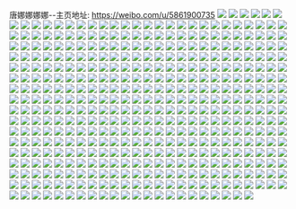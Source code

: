 唐娜娜娜娜--主页地址: https://weibo.com/u/5861900735 
![](https://wx4.sinaimg.cn/mw2000/006oHWa3ly1h9pjz2zbg5j30dt04uglp.jpg) 
![](https://wx4.sinaimg.cn/mw2000/006oHWa3ly1h9pjz2p86ej30u01a3n3d.jpg) 
![](https://wx4.sinaimg.cn/mw2000/006oHWa3ly1h9pjz2cwufj30zu25owm6.jpg) 
![](https://wx4.sinaimg.cn/mw2000/006oHWa3ly1h9pe5p11ktj31o02801kx.jpg) 
![](https://wx4.sinaimg.cn/mw2000/006oHWa3ly1h9pe5nnlbrj31o02804qp.jpg) 
![](https://wx4.sinaimg.cn/mw2000/006oHWa3ly1h9pe5qb59hj31o02801kx.jpg) 
![](https://wx4.sinaimg.cn/mw2000/006oHWa3ly1h9pe5s6gmrj31o0280b29.jpg) 
![](https://wx4.sinaimg.cn/mw2000/006oHWa3ly1h9pe5vmrnjj31o0280hdt.jpg) 
![](https://wx4.sinaimg.cn/mw2000/006oHWa3ly1h9pe60wzwlj31s02dcx6p.jpg) 
![](https://wx4.sinaimg.cn/mw2000/006oHWa3ly1h9pe62lgslj31o02804h7.jpg) 
![](https://wx4.sinaimg.cn/mw2000/006oHWa3ly1h9pe6egc8ej31o02804qp.jpg) 
![](https://wx4.sinaimg.cn/mw2000/006oHWa3ly1h9pe67lnywj31o02804qp.jpg) 
![](https://wx4.sinaimg.cn/mw2000/006oHWa3ly1h9pe64w5wnj31o0280b29.jpg) 
![](https://wx4.sinaimg.cn/mw2000/006oHWa3ly1h9pe5tzcjcj31o0280npd.jpg) 
![](https://wx4.sinaimg.cn/mw2000/006oHWa3ly1h9pe6qwon8j31o0280x6p.jpg) 
![](https://wx4.sinaimg.cn/mw2000/006oHWa3ly1h9pe71602uj32801o01ky.jpg) 
![](https://wx4.sinaimg.cn/mw2000/006oHWa3ly1h9pe72aiu3j31o01o0e18.jpg) 
![](https://wx4.sinaimg.cn/mw2000/006oHWa3ly1h9pe747v78j31o01o0nh8.jpg) 
![](https://wx4.sinaimg.cn/mw2000/006oHWa3ly1h9pe76b5h2j31o01o0wzb.jpg) 
![](https://wx4.sinaimg.cn/mw2000/006oHWa3ly1h9ngbjndy9j30u0140akd.jpg) 
![](https://wx4.sinaimg.cn/mw2000/006oHWa3ly1h9nfiw84muj30u0140135.jpg) 
![](https://wx4.sinaimg.cn/mw2000/006oHWa3ly1h9nfiir3vgj30u00u044m.jpg) 
![](https://wx4.sinaimg.cn/mw2000/006oHWa3ly1h9nfl7pokcj30u01404al.jpg) 
![](https://wx4.sinaimg.cn/mw2000/006oHWa3ly1h9m6g27eiaj32c0340b2a.jpg) 
![](https://wx4.sinaimg.cn/mw2000/006oHWa3ly1h9ev7e6jqxj31o02804qp.jpg) 
![](https://wx4.sinaimg.cn/mw2000/006oHWa3ly1h9ev7bzzy3j31o02801kx.jpg) 
![](https://wx4.sinaimg.cn/mw2000/006oHWa3ly1h9evam3pvxj31o01o0kcg.jpg) 
![](https://wx4.sinaimg.cn/mw2000/006oHWa3ly1h9f19yr4j5j31o0280ayt.jpg) 
![](https://wx4.sinaimg.cn/mw2000/006oHWa3ly1h9f1a2ra0gj31o02801kx.jpg) 
![](https://wx4.sinaimg.cn/mw2000/006oHWa3ly1h9evb90yz6j31o02801kx.jpg) 
![](https://wx4.sinaimg.cn/mw2000/006oHWa3ly1h9f1axfknkj31o02801kx.jpg) 
![](https://wx4.sinaimg.cn/mw2000/006oHWa3ly1h9ev7d1p3qj31o02801kx.jpg) 
![](https://wx4.sinaimg.cn/mw2000/006oHWa3ly1h9ev7f21zuj31o01o0qs6.jpg) 
![](https://wx4.sinaimg.cn/mw2000/006oHWa3ly1h9blcczbbnj30zu0clae7.jpg) 
![](https://wx4.sinaimg.cn/mw2000/006oHWa3ly1h97scml76kj30u00u0n2y.jpg) 
![](https://wx4.sinaimg.cn/mw2000/006oHWa3ly1h95lp0clg0j30u00u011a.jpg) 
![](https://wx4.sinaimg.cn/mw2000/006oHWa3ly1h948h0bbxdj30sa0sawgb.jpg) 
![](https://wx4.sinaimg.cn/mw2000/006oHWa3ly1h947v2e4ggj30u0140dm7.jpg) 
![](https://wx4.sinaimg.cn/mw2000/006oHWa3ly1h947wyn1lkj30u01t1tlw.jpg) 
![](https://wx4.sinaimg.cn/mw2000/006oHWa3ly1h8yoq82n6ij30u0140n1s.jpg) 
![](https://wx4.sinaimg.cn/mw2000/006oHWa3ly1h8yoq4fdwij30u0140k2i.jpg) 
![](https://wx4.sinaimg.cn/mw2000/006oHWa3ly1h8yosch0uqj30u01t078x.jpg) 
![](https://wx4.sinaimg.cn/mw2000/006oHWa3ly1h8yor7f80hj30u01400w8.jpg) 
![](https://wx4.sinaimg.cn/mw2000/006oHWa3ly1h8yoq3pd4fj30u0140nda.jpg) 
![](https://wx4.sinaimg.cn/mw2000/006oHWa3ly1h8yoq4zd8wj30u0140wq8.jpg) 
![](https://wx4.sinaimg.cn/mw2000/006oHWa3ly1h8yoq5qn6wj30u0140ahw.jpg) 
![](https://wx4.sinaimg.cn/mw2000/006oHWa3ly1h8rwfbxxhrj30u010qn47.jpg) 
![](https://wx4.sinaimg.cn/mw2000/006oHWa3ly1h8rvxefaz7j30u0140ai1.jpg) 
![](https://wx4.sinaimg.cn/mw2000/006oHWa3ly1h8rvxe48aaj30u014010y.jpg) 
![](https://wx4.sinaimg.cn/mw2000/006oHWa3ly1h8rvxen820j30u0140ali.jpg) 
![](https://wx4.sinaimg.cn/mw2000/006oHWa3ly1h8rvxewakjj30u0140ai1.jpg) 
![](https://wx4.sinaimg.cn/mw2000/006oHWa3ly1h8rvxf6lf2j30u0140aix.jpg) 
![](https://wx4.sinaimg.cn/mw2000/006oHWa3ly1h8rvxfhusuj30u0140tfb.jpg) 
![](https://wx4.sinaimg.cn/mw2000/006oHWa3ly1h8rvxfsvwmj30u0140dsp.jpg) 
![](https://wx4.sinaimg.cn/mw2000/006oHWa3ly1h8rvxg526mj30u0140qes.jpg) 
![](https://wx4.sinaimg.cn/mw2000/006oHWa3ly1h8rvxgexhwj30u01407ei.jpg) 
![](https://wx4.sinaimg.cn/mw2000/006oHWa3ly1h8rw09fu6gj30u01t0tc6.jpg) 
![](https://wx4.sinaimg.cn/mw2000/006oHWa3ly1h8rw09sriwj30u015m42q.jpg) 
![](https://wx4.sinaimg.cn/mw2000/006oHWa3ly1h8rw0a76roj30u01cpdin.jpg) 
![](https://wx4.sinaimg.cn/mw2000/006oHWa3ly1h8rw0amblwj30u01cf0z2.jpg) 
![](https://wx4.sinaimg.cn/mw2000/006oHWa3ly1h8rw0aykw7j30zu0hrwfd.jpg) 
![](https://wx4.sinaimg.cn/mw2000/006oHWa3ly1h8rw08zw63j30u00ywgpw.jpg) 
![](https://wx4.sinaimg.cn/mw2000/006oHWa3ly1h8ocsswbl2j30u01400zr.jpg) 
![](https://wx4.sinaimg.cn/mw2000/006oHWa3ly1h8ocst8yjoj30u0140k1h.jpg) 
![](https://wx4.sinaimg.cn/mw2000/006oHWa3ly1h8ocstnuhfj30u014047k.jpg) 
![](https://wx4.sinaimg.cn/mw2000/006oHWa3ly1h8ocsx6tibj30u0140tih.jpg) 
![](https://wx4.sinaimg.cn/mw2000/006oHWa3ly1h8ocsxl3pfj30u0140ai0.jpg) 
![](https://wx4.sinaimg.cn/mw2000/006oHWa3ly1h8ocswneeij30u01t1wm0.jpg) 
![](https://wx4.sinaimg.cn/mw2000/006oHWa3ly1h8ocsyfeugj30u014014a.jpg) 
![](https://wx4.sinaimg.cn/mw2000/006oHWa3ly1h8jw0u3kp2j30zu25oe82.jpg) 
![](https://wx4.sinaimg.cn/mw2000/006oHWa3ly1h8iudrt19kj32dc35snpf.jpg) 
![](https://wx4.sinaimg.cn/mw2000/006oHWa3ly1h8iuebzxijj31h91z07wh.jpg) 
![](https://wx4.sinaimg.cn/mw2000/006oHWa3ly1h8iuc85jytj32dc35se84.jpg) 
![](https://wx4.sinaimg.cn/mw2000/006oHWa3ly1h8iug44gznj32dc35skjo.jpg) 
![](https://wx4.sinaimg.cn/mw2000/006oHWa3ly1h8iuij3pw5j32dc35sqva.jpg) 
![](https://wx4.sinaimg.cn/mw2000/006oHWa3ly1h8iuiju4rlj30d90d93z9.jpg) 
![](https://wx4.sinaimg.cn/mw2000/006oHWa3ly1h89kmxbk6mj31o0280npd.jpg) 
![](https://wx4.sinaimg.cn/mw2000/006oHWa3ly1h89kmss2zzj31o0280kjl.jpg) 
![](https://wx4.sinaimg.cn/mw2000/006oHWa3ly1h89knmaq4uj32c02c0x6q.jpg) 
![](https://wx4.sinaimg.cn/mw2000/006oHWa3ly1h89kn4u4nuj30n01dsnhz.jpg) 
![](https://wx4.sinaimg.cn/mw2000/006oHWa3ly1h89knfypwbj32c02c07wj.jpg) 
![](https://wx4.sinaimg.cn/mw2000/006oHWa3ly1h89knoa536j32c02c01kz.jpg) 
![](https://wx4.sinaimg.cn/mw2000/006oHWa3ly1h89knj2q45j32c02c0e83.jpg) 
![](https://wx4.sinaimg.cn/mw2000/006oHWa3ly1h89kndthi3j32c02c0hdv.jpg) 
![](https://wx4.sinaimg.cn/mw2000/006oHWa3ly1h88e6gc3epj32c02c01ky.jpg) 
![](https://wx4.sinaimg.cn/mw2000/006oHWa3ly1h88e6n8yvgj32dc2dc4qq.jpg) 
![](https://wx4.sinaimg.cn/mw2000/006oHWa3ly1h88e6ooifuj31tl1tlb29.jpg) 
![](https://wx4.sinaimg.cn/mw2000/006oHWa3ly1h88e6slju6j32c02c01ky.jpg) 
![](https://wx4.sinaimg.cn/mw2000/006oHWa3ly1h88e72qv2bj32c02c0qv5.jpg) 
![](https://wx4.sinaimg.cn/mw2000/006oHWa3ly1h88e6wy7evj32c02c0kjl.jpg) 
![](https://wx4.sinaimg.cn/mw2000/006oHWa3ly1h88e7ha3svj32c02c0b2a.jpg) 
![](https://wx4.sinaimg.cn/mw2000/006oHWa3ly1h88e6ep1v7j32c02c01ky.jpg) 
![](https://wx4.sinaimg.cn/mw2000/006oHWa3ly1h88e6zhbbdj32c02c07wi.jpg) 
![](https://wx4.sinaimg.cn/mw2000/006oHWa3ly1h88e711vgmj32c02c0u0x.jpg) 
![](https://wx4.sinaimg.cn/mw2000/006oHWa3ly1h88e73mwhjj32c02c0e81.jpg) 
![](https://wx4.sinaimg.cn/mw2000/006oHWa3ly1h88e75w93fj32c0340x6q.jpg) 
![](https://wx4.sinaimg.cn/mw2000/006oHWa3ly1h88e6vfv5hj32c02c0x6q.jpg) 
![](https://wx4.sinaimg.cn/mw2000/006oHWa3ly1h88e77qhdcj32c02c04qq.jpg) 
![](https://wx4.sinaimg.cn/mw2000/006oHWa3ly1h88e79b6nnj32bz2bzx6p.jpg) 
![](https://wx4.sinaimg.cn/mw2000/006oHWa3ly1h88e6qyktzj32c02c0x6p.jpg) 
![](https://wx4.sinaimg.cn/mw2000/006oHWa3ly1h88e7b4okgj32c02c0qv6.jpg) 
![](https://wx4.sinaimg.cn/mw2000/006oHWa3ly1h88e7eyxfjj32c02c0npg.jpg) 
![](https://wx4.sinaimg.cn/mw2000/006oHWa3ly1h86p8k2l15j30n01ds7wh.jpg) 
![](https://wx4.sinaimg.cn/mw2000/006oHWa3ly1h86p8o36i3j30n01ds7wh.jpg) 
![](https://wx4.sinaimg.cn/mw2000/006oHWa3ly1h86p8r951fj30n01ds7wh.jpg) 
![](https://wx4.sinaimg.cn/mw2000/006oHWa3ly1h86p8utdajj30n01ds7wh.jpg) 
![](https://wx4.sinaimg.cn/mw2000/006oHWa3ly1h86p8yb2llj30n01ds7wh.jpg) 
![](https://wx4.sinaimg.cn/mw2000/006oHWa3ly1h86p91rtfwj30n01ds7wh.jpg) 
![](https://wx4.sinaimg.cn/mw2000/006oHWa3ly1h86p95bjoij30n01ds7wh.jpg) 
![](https://wx4.sinaimg.cn/mw2000/006oHWa3ly1h86p98hrcvj30n01dse7w.jpg) 
![](https://wx4.sinaimg.cn/mw2000/006oHWa3ly1h86p9bwnd8j30n01ds4qp.jpg) 
![](https://wx4.sinaimg.cn/mw2000/006oHWa3ly1h86p9f8i7wj30n01ds7wh.jpg) 
![](https://wx4.sinaimg.cn/mw2000/006oHWa3ly1h86pbb0k7oj30n01dsapc.jpg) 
![](https://wx4.sinaimg.cn/mw2000/006oHWa3ly1h86pbcmsk6j30n01dstn4.jpg) 
![](https://wx4.sinaimg.cn/mw2000/006oHWa3ly1h86p9qme93j30n01ds7wh.jpg) 
![](https://wx4.sinaimg.cn/mw2000/006oHWa3ly1h86pabf6j1j30n01ds7wh.jpg) 
![](https://wx4.sinaimg.cn/mw2000/006oHWa3ly1h86pauhx4sj30n01ds7wh.jpg) 
![](https://wx4.sinaimg.cn/mw2000/006oHWa3ly1h86p8gqyk8j30n01ds7wh.jpg) 
![](https://wx4.sinaimg.cn/mw2000/006oHWa3ly1h86pb38lvdj30n01ds7wh.jpg) 
![](https://wx4.sinaimg.cn/mw2000/006oHWa3ly1h86pb9c5g0j30n01ds7wh.jpg) 
![](https://wx4.sinaimg.cn/mw2000/006oHWa3ly1h7vi4jig10j32c02c0qv5.jpg) 
![](https://wx4.sinaimg.cn/mw2000/006oHWa3ly1h7ucp6wxijj30u00u0dia.jpg) 
![](https://wx4.sinaimg.cn/mw2000/006oHWa3ly1h7t6ot1gk8j327y2ylu0z.jpg) 
![](https://wx4.sinaimg.cn/mw2000/006oHWa3ly1h7t6orfhq6j32c03407wk.jpg) 
![](https://wx4.sinaimg.cn/mw2000/006oHWa3ly1h7t6oq17fwj32c03401l0.jpg) 
![](https://wx4.sinaimg.cn/mw2000/006oHWa3ly1h7sa5gh6akj30u011ijx5.jpg) 
![](https://wx4.sinaimg.cn/mw2000/006oHWa3ly1h7qizegqc5j31ac1ucu0y.jpg) 
![](https://wx4.sinaimg.cn/mw2000/006oHWa3ly1h7mheejqb1j321v2qhqv6.jpg) 
![](https://wx4.sinaimg.cn/mw2000/006oHWa3ly1h7mhenpm0cj32c0340qv6.jpg) 
![](https://wx4.sinaimg.cn/mw2000/006oHWa3ly1h7mhe3wycmj30u00u0gqi.jpg) 
![](https://wx4.sinaimg.cn/mw2000/006oHWa3ly1h7mhersze9j30n01dsdkd.jpg) 
![](https://wx4.sinaimg.cn/mw2000/006oHWa3ly1h7mhghsrk5j30tu0tuqb5.jpg) 
![](https://wx4.sinaimg.cn/mw2000/006oHWa3ly1h7kxxim488j30mz0cjdke.jpg) 
![](https://wx4.sinaimg.cn/mw2000/006oHWa3ly1h7hnzgz3dmj32c02c0qv5.jpg) 
![](https://wx4.sinaimg.cn/mw2000/006oHWa3ly1h7hnzi6p93j32c02c0npd.jpg) 
![](https://wx4.sinaimg.cn/mw2000/006oHWa3ly1h7hnzjk53nj32c02c04qq.jpg) 
![](https://wx4.sinaimg.cn/mw2000/006oHWa3ly1h7egb3xuy7j30mz12qab6.jpg) 
![](https://wx4.sinaimg.cn/mw2000/006oHWa3ly1h6i2fycgfxj30tu0tujtc.jpg) 
![](https://wx4.sinaimg.cn/mw2000/006oHWa3ly1h62ckbc8qij32c02c0b2a.jpg) 
![](https://wx4.sinaimg.cn/mw2000/006oHWa3ly1h62ck2ck2ej30n008ngno.jpg) 
![](https://wx4.sinaimg.cn/mw2000/006oHWa3ly1h62ck9vxilj32c0340x6p.jpg) 
![](https://wx4.sinaimg.cn/mw2000/006oHWa3ly1h62ck2phzhj30p50p5abk.jpg) 
![](https://wx4.sinaimg.cn/mw2000/006oHWa3ly1h62ckonbv4j32c02c04qq.jpg) 
![](https://wx4.sinaimg.cn/mw2000/006oHWa3ly1h62ck22z0hj31qs1qsgpn.jpg) 
![](https://wx4.sinaimg.cn/mw2000/006oHWa3ly1h62cex03jxj32c02c0qv6.jpg) 
![](https://wx4.sinaimg.cn/mw2000/006oHWa3ly1h62cbym4wkj30zk1be779.jpg) 
![](https://wx4.sinaimg.cn/mw2000/006oHWa3ly1h540mltdhhj32c02c07wi.jpg) 
![](https://wx4.sinaimg.cn/mw2000/006oHWa3ly1h45lpjpypej32c02c01ky.jpg) 
![](https://wx4.sinaimg.cn/mw2000/006oHWa3ly1h45lph9va7j32c02c04qq.jpg) 
![](https://wx4.sinaimg.cn/mw2000/006oHWa3ly1h45lpemrzjj30kc0kcq6e.jpg) 
![](https://wx4.sinaimg.cn/mw2000/006oHWa3ly1h45lpilbgjj32c02c01ky.jpg) 
![](https://wx4.sinaimg.cn/mw2000/006oHWa3ly1h45lp2zlr0j32c02c0x6p.jpg) 
![](https://wx4.sinaimg.cn/mw2000/006oHWa3ly1h46pf0qhq4j30mz0mz75b.jpg) 
![](https://wx4.sinaimg.cn/mw2000/006oHWa3ly1h3n439ghx4j31jl280b2a.jpg) 
![](https://wx4.sinaimg.cn/mw2000/006oHWa3ly1h3n42qbjvjj31o0280hdu.jpg) 
![](https://wx4.sinaimg.cn/mw2000/006oHWa3ly1h3n42h0oebj31o0280hdu.jpg) 
![](https://wx4.sinaimg.cn/mw2000/006oHWa3ly1h3j5cwtt2lj30n00n0tbc.jpg) 
![](https://wx4.sinaimg.cn/mw2000/006oHWa3ly1h3j5cxouoxj30l90l90uo.jpg) 
![](https://wx4.sinaimg.cn/mw2000/006oHWa3ly1h3ga62neamj32c02c0qv5.jpg) 
![](https://wx4.sinaimg.cn/mw2000/006oHWa3ly1h3eja7dbxnj32c02c0qv5.jpg) 
![](https://wx4.sinaimg.cn/mw2000/006oHWa3ly1h3dpohoz58j30n01dsdv7.jpg) 
![](https://wx4.sinaimg.cn/mw2000/006oHWa3ly1h3dpog46akj30n01ds7wh.jpg) 
![](https://wx4.sinaimg.cn/mw2000/006oHWa3ly1h3b1rv4w2jj30u00u0130.jpg) 
![](https://wx4.sinaimg.cn/mw2000/006oHWa3ly1h3b1phx0voj30tu0tun2e.jpg) 
![](https://wx4.sinaimg.cn/mw2000/006oHWa3ly1h35diska9wj31uc1acax0.jpg) 
![](https://wx4.sinaimg.cn/mw2000/006oHWa3ly1h336ee110fj30tu0tujxr.jpg) 
![](https://wx4.sinaimg.cn/mw2000/006oHWa3ly1h30qwqup7bj31ac1ucx6q.jpg) 
![](https://wx4.sinaimg.cn/mw2000/006oHWa3ly1h2uwqf3l8ej30n00ug785.jpg) 
![](https://wx4.sinaimg.cn/mw2000/006oHWa3ly1h2sw7tjofkj32c02c04qq.jpg) 
![](https://wx4.sinaimg.cn/mw2000/006oHWa3ly1h2czyo5apij32c02c0x6q.jpg) 
![](https://wx4.sinaimg.cn/mw2000/006oHWa3ly1h2biyck8n8j30dw0dwt9h.jpg) 
![](https://wx4.sinaimg.cn/mw2000/006oHWa3ly1h217vknhxaj31hc0u0gr9.jpg) 
![](https://wx4.sinaimg.cn/mw2000/006oHWa3ly1h217vkxx2aj30u01g4qdp.jpg) 
![](https://wx4.sinaimg.cn/mw2000/006oHWa3ly1h217vke10zj30n014ldm3.jpg) 
![](https://wx4.sinaimg.cn/mw2000/006oHWa3ly1h217vl8h3pj30n00js410.jpg) 
![](https://wx4.sinaimg.cn/mw2000/006oHWa3ly1h1xryxcggwj30n01ds78f.jpg) 
![](https://wx4.sinaimg.cn/mw2000/006oHWa3ly1h1wjw3je4nj31o01o0h7l.jpg) 
![](https://wx4.sinaimg.cn/mw2000/006oHWa3ly1h1qsgchypaj32c02c01ky.jpg) 
![](https://wx4.sinaimg.cn/mw2000/006oHWa3ly1h1qsgazrt2j32c02c04qp.jpg) 
![](https://wx4.sinaimg.cn/mw2000/006oHWa3ly1h1n68xfmmjj31o01o07wh.jpg) 
![](https://wx4.sinaimg.cn/mw2000/006oHWa3ly1h1n6bdt29dj30u00u0e0o.jpg) 
![](https://wx4.sinaimg.cn/mw2000/006oHWa3ly1h1n691fwgrj31o01o07wh.jpg) 
![](https://wx4.sinaimg.cn/mw2000/006oHWa3ly1h1i49mbdwcj32c02c01ky.jpg) 
![](https://wx4.sinaimg.cn/mw2000/006oHWa3ly1h1ch2gvym1j30u00hv77m.jpg) 
![](https://wx4.sinaimg.cn/mw2000/006oHWa3ly1h1buvs8kbuj32c02c01ky.jpg) 
![](https://wx4.sinaimg.cn/mw2000/006oHWa3ly1h1buvvjowdj31ei1eidxm.jpg) 
![](https://wx4.sinaimg.cn/mw2000/006oHWa3ly1h1buw0hbhkj30n01ds4qb.jpg) 
![](https://wx4.sinaimg.cn/mw2000/006oHWa3ly1h1buw2i4suj30n01ds7h5.jpg) 
![](https://wx4.sinaimg.cn/mw2000/006oHWa3ly1h13usz5pnyj32c0340e83.jpg) 
![](https://wx4.sinaimg.cn/mw2000/006oHWa3ly1h13ut0blmwj32c0333hdt.jpg) 
![](https://wx4.sinaimg.cn/mw2000/006oHWa3ly1h13uslm9rnj32c0340u0y.jpg) 
![](https://wx4.sinaimg.cn/mw2000/006oHWa3ly1h13usqy4vhj31o01o0e81.jpg) 
![](https://wx4.sinaimg.cn/mw2000/006oHWa3ly1h13usnyujzj31o01o0b29.jpg) 
![](https://wx4.sinaimg.cn/mw2000/006oHWa3ly1h13usthb5yj31o01o0b29.jpg) 
![](https://wx4.sinaimg.cn/mw2000/006oHWa3ly1h13usu6ie9j31qz2c04qp.jpg) 
![](https://wx4.sinaimg.cn/mw2000/006oHWa3ly1h13usvv8ptj31r02c0npe.jpg) 
![](https://wx4.sinaimg.cn/mw2000/006oHWa3ly1h13uswo5trj32c0341npd.jpg) 
![](https://wx4.sinaimg.cn/mw2000/006oHWa3ly1h0z39662nmj31s42dhwtm.jpg) 
![](https://wx4.sinaimg.cn/mw2000/006oHWa3ly1h0z3940xwkj31r02c01a1.jpg) 
![](https://wx4.sinaimg.cn/mw2000/006oHWa3ly1h0z38xvz83j32c02c0e82.jpg) 
![](https://wx4.sinaimg.cn/mw2000/006oHWa3ly1h0wqq3tmn9j32c02c04qq.jpg) 
![](https://wx4.sinaimg.cn/mw2000/006oHWa3ly1h0wqq4j4gdj31tz1twhdt.jpg) 
![](https://wx4.sinaimg.cn/mw2000/006oHWa3ly1h0wqpzljfjj31tz1tsb29.jpg) 
![](https://wx4.sinaimg.cn/mw2000/006oHWa3ly1h0wqq2uzydj32c02c07wi.jpg) 
![](https://wx4.sinaimg.cn/mw2000/006oHWa3ly1h0wqqfz89hj30mu0mu0y4.jpg) 
![](https://wx4.sinaimg.cn/mw2000/006oHWa3ly1h0wqq1levqj32c02c07wi.jpg) 
![](https://wx4.sinaimg.cn/mw2000/006oHWa3ly1h0wqq74awlj32c02c0e83.jpg) 
![](https://wx4.sinaimg.cn/mw2000/006oHWa3ly1h0wqrw5ta3j30u00vbgtc.jpg) 
![](https://wx4.sinaimg.cn/mw2000/006oHWa3ly1h0wqq5j4iyj32c02c04qq.jpg) 
![](https://wx4.sinaimg.cn/mw2000/006oHWa3ly1h0vg2v6s37j31o01o01kx.jpg) 
![](https://wx4.sinaimg.cn/mw2000/006oHWa3ly1h0vg2dza9qj32c02c0u0x.jpg) 
![](https://wx4.sinaimg.cn/mw2000/006oHWa3ly1h0vg2xpjhwj31o01o01kx.jpg) 
![](https://wx4.sinaimg.cn/mw2000/006oHWa3ly1h0vg28l5maj32c02c0kjl.jpg) 
![](https://wx4.sinaimg.cn/mw2000/006oHWa3ly1h0lzbkdfp6j30n00fn0wg.jpg) 
![](https://wx4.sinaimg.cn/mw2000/006oHWa3ly1h0lzbjzdfhj30n013fqbu.jpg) 
![](https://wx4.sinaimg.cn/mw2000/006oHWa3ly1h0cnk8yzdwj32c02c0u0x.jpg) 
![](https://wx4.sinaimg.cn/mw2000/006oHWa3ly1h0cnke4on3j32c02c0u0x.jpg) 
![](https://wx4.sinaimg.cn/mw2000/006oHWa3ly1h0c1kt5062j30n01dsgsc.jpg) 
![](https://wx4.sinaimg.cn/mw2000/006oHWa3ly1h0b01wia38j30u01hcah9.jpg) 
![](https://wx4.sinaimg.cn/mw2000/006oHWa3ly1h0b01xdjl1j30qo14njwd.jpg) 
![](https://wx4.sinaimg.cn/mw2000/006oHWa3ly1h0b01xq5j4j318z0u047r.jpg) 
![](https://wx4.sinaimg.cn/mw2000/006oHWa3ly1h0azldubrgj30ku0xsq6p.jpg) 
![](https://wx4.sinaimg.cn/mw2000/006oHWa3ly1h08ftsldz3j31p22801kz.jpg) 
![](https://wx4.sinaimg.cn/mw2000/006oHWa3ly1h08ftwwb12j31n01n0u0x.jpg) 
![](https://wx4.sinaimg.cn/mw2000/006oHWa3ly1h08fu2iadaj30u0140aid.jpg) 
![](https://wx4.sinaimg.cn/mw2000/006oHWa3ly1h0021s3vd9j324b23ie81.jpg) 
![](https://wx4.sinaimg.cn/mw2000/006oHWa3ly1gzkdjmnxzuj32c03401l0.jpg) 
![](https://wx4.sinaimg.cn/mw2000/006oHWa3ly1gzkdj6ahedj32c02c04qq.jpg) 
![](https://wx4.sinaimg.cn/mw2000/006oHWa3ly1gzkdjbn192j32c02c01ky.jpg) 
![](https://wx4.sinaimg.cn/mw2000/006oHWa3ly1gzkdjwoew0j32c02c0hdu.jpg) 
![](https://wx4.sinaimg.cn/mw2000/006oHWa3ly1gzj6q548rlj31ds0n0gx6.jpg) 
![](https://wx4.sinaimg.cn/mw2000/006oHWa3ly1gzd11njqqzj32c02c04qq.jpg) 
![](https://wx4.sinaimg.cn/mw2000/006oHWa3ly1gzd11uo6nmj32c02c0x6p.jpg) 
![](https://wx4.sinaimg.cn/mw2000/006oHWa3ly1gzd12clx0ej32c02c0u0x.jpg) 
![](https://wx4.sinaimg.cn/mw2000/006oHWa3ly1gzd12o1kmnj32c033z1kz.jpg) 
![](https://wx4.sinaimg.cn/mw2000/006oHWa3ly1gzd12ver18j32c033zx6q.jpg) 
![](https://wx4.sinaimg.cn/mw2000/006oHWa3ly1gz8fi8d80qj30n01ds79r.jpg) 
![](https://wx4.sinaimg.cn/mw2000/006oHWa3ly1gyx4rxafmuj328r28r4qq.jpg) 
![](https://wx4.sinaimg.cn/mw2000/006oHWa3ly1gyx4rru6fqj32c02c07wi.jpg) 
![](https://wx4.sinaimg.cn/mw2000/006oHWa3ly1gyx4rzarrdj31zc1zchdt.jpg) 
![](https://wx4.sinaimg.cn/mw2000/006oHWa3ly1gyx4s0v3epj32c02c0u0y.jpg) 
![](https://wx4.sinaimg.cn/mw2000/006oHWa3ly1gy0qxiukk3j31601k0wtr.jpg) 
![](https://wx4.sinaimg.cn/mw2000/006oHWa3ly1gy0qxonle8j30rv0rugvk.jpg) 
![](https://wx4.sinaimg.cn/mw2000/006oHWa3ly1gy0qxp4i9wj30ty0tytih.jpg) 
![](https://wx4.sinaimg.cn/mw2000/006oHWa3ly1gwjpm42d3qj32c02c07wi.jpg) 
![](https://wx4.sinaimg.cn/mw2000/006oHWa3ly1gwjpm2cxdwj32c02c0b2a.jpg) 
![](https://wx4.sinaimg.cn/mw2000/006oHWa3ly1gw6w4cg6vsj31ei1ei17h.jpg) 
![](https://wx4.sinaimg.cn/mw2000/006oHWa3ly1gw6w4669e7j32c02c0e82.jpg) 
![](https://wx4.sinaimg.cn/mw2000/006oHWa3ly1gw6w43a17cj32c02c0hdu.jpg) 
![](https://wx4.sinaimg.cn/mw2000/006oHWa3ly1gw6w4760fij30u00u0q8j.jpg) 
![](https://wx4.sinaimg.cn/mw2000/006oHWa3ly1gw6w47pax1j30u00u07fg.jpg) 
![](https://wx4.sinaimg.cn/mw2000/006oHWa3ly1gw6w6ojcubj335s35sx6r.jpg) 
![](https://wx4.sinaimg.cn/mw2000/006oHWa3ly1gw6w3ycg6tj32c02c0npe.jpg) 
![](https://wx4.sinaimg.cn/mw2000/006oHWa3ly1gw6w6jjx32j32c02c0npf.jpg) 
![](https://wx4.sinaimg.cn/mw2000/006oHWa3ly1gw6w4bvjmbj32c02c0kjm.jpg) 
![](https://wx4.sinaimg.cn/mw2000/006oHWa3ly1gw56dgsywij32c02c0kjo.jpg) 
![](https://wx4.sinaimg.cn/mw2000/006oHWa3ly1gvu7amtcgjj30sg1kv7oq.jpg) 
![](https://wx4.sinaimg.cn/mw2000/006oHWa3ly1gvu7aq5yjfj30sg24cnpd.jpg) 
![](https://wx4.sinaimg.cn/mw2000/006oHWa3ly1gvu7arax46j31k0340e81.jpg) 
![](https://wx4.sinaimg.cn/mw2000/006oHWa3ly1gvu7ajwvdcj30sg1kw7ow.jpg) 
![](https://wx4.sinaimg.cn/mw2000/006oHWa3ly1gvqhvq38p0j60u00u07e802.jpg) 
![](https://wx4.sinaimg.cn/mw2000/006oHWa3ly1gvq80biqqyj61ds0n07qz02.jpg) 
![](https://wx4.sinaimg.cn/mw2000/006oHWa3ly1gvq80d6hc1j61ds0n0h8f02.jpg) 
![](https://wx4.sinaimg.cn/mw2000/006oHWa3ly1gvq80h4asqj61ds0n07qq02.jpg) 
![](https://wx4.sinaimg.cn/mw2000/006oHWa3ly1gvpkzoyysxj62c02c0u0x02.jpg) 
![](https://wx4.sinaimg.cn/mw2000/006oHWa3ly1gvpkzrnllgj62c02c0b2a02.jpg) 
![](https://wx4.sinaimg.cn/mw2000/006oHWa3ly1gvpl07t3huj32c02c01ky.jpg) 
![](https://wx4.sinaimg.cn/mw2000/006oHWa3ly1gvpl0fry7qj63402c01kz02.jpg) 
![](https://wx4.sinaimg.cn/mw2000/006oHWa3ly1gvpl05z71pj32c0340e83.jpg) 
![](https://wx4.sinaimg.cn/mw2000/006oHWa3ly1gvpl0nw6dfj63402c01kz02.jpg) 
![](https://wx4.sinaimg.cn/mw2000/006oHWa3ly1gvpl00dbffj62c02c0npd02.jpg) 
![](https://wx4.sinaimg.cn/mw2000/006oHWa3ly1gvpkzy3boqj62c02c0qv502.jpg) 
![](https://wx4.sinaimg.cn/mw2000/006oHWa3ly1gvpl0252zcj62c02c0kjl02.jpg) 
![](https://wx4.sinaimg.cn/mw2000/006oHWa3ly1gvpkzm1n4aj62c02c0b2a02.jpg) 
![](https://wx4.sinaimg.cn/mw2000/006oHWa3ly1gvpkzvncxfj32c02c0qv5.jpg) 
![](https://wx4.sinaimg.cn/mw2000/006oHWa3ly1gvpl0pe9sqj62c02c0npd02.jpg) 
![](https://wx4.sinaimg.cn/mw2000/006oHWa3ly1gvpl0s4nd9j62c02c0e8202.jpg) 
![](https://wx4.sinaimg.cn/mw2000/006oHWa3ly1gvpl0uk4clj32c02c0b2a.jpg) 
![](https://wx4.sinaimg.cn/mw2000/006oHWa3ly1gv5z3awwhij63402c0b2a02.jpg) 
![](https://wx4.sinaimg.cn/mw2000/006oHWa3ly1gv3nrjebzxj62c02c0qv502.jpg) 
![](https://wx4.sinaimg.cn/mw2000/006oHWa3ly1gv3nregktcj62c02c0kjl02.jpg) 
![](https://wx4.sinaimg.cn/mw2000/006oHWa3ly1gv3nrg08vsj32c02c01kx.jpg) 
![](https://wx4.sinaimg.cn/mw2000/006oHWa3ly1gv3nrhobryj62c02c0b2902.jpg) 
![](https://wx4.sinaimg.cn/mw2000/006oHWa3ly1gv378j86tfj62c02c07wi02.jpg) 
![](https://wx4.sinaimg.cn/mw2000/006oHWa3ly1gv378elfk1j62c02c07wi02.jpg) 
![](https://wx4.sinaimg.cn/mw2000/006oHWa3ly1gv378ht0szj62c02c0x6p02.jpg) 
![](https://wx4.sinaimg.cn/mw2000/006oHWa3ly1gv378g3hebj62c02c0npd02.jpg) 
![](https://wx4.sinaimg.cn/mw2000/006oHWa3ly1gv378pqpiqj61ei1eihat02.jpg) 
![](https://wx4.sinaimg.cn/mw2000/006oHWa3ly1gv378kz2emj62c02c0hdu02.jpg) 
![](https://wx4.sinaimg.cn/mw2000/006oHWa3ly1gv378n56rtj62c02c0hdu02.jpg) 
![](https://wx4.sinaimg.cn/mw2000/006oHWa3ly1gv378oof31j62c02c0b2902.jpg) 
![](https://wx4.sinaimg.cn/mw2000/006oHWa3ly1gv378cpn9pj62c02c0x6p02.jpg) 
![](https://wx4.sinaimg.cn/mw2000/006oHWa3ly1gv2h4ufw5ej30ny4dah8l.jpg) 
![](https://wx4.sinaimg.cn/mw2000/006oHWa3ly1gv060rvqjej62c02c0kjl02.jpg) 
![](https://wx4.sinaimg.cn/mw2000/006oHWa3ly1guue1onz60j62c02c0npd02.jpg) 
![](https://wx4.sinaimg.cn/mw2000/006oHWa3ly1guue1j7qn8j6156156tl802.jpg) 
![](https://wx4.sinaimg.cn/mw2000/006oHWa3ly1guue1twt0gj62c02c01ky02.jpg) 
![](https://wx4.sinaimg.cn/mw2000/006oHWa3ly1guue1uy2qsj62c02c0e8102.jpg) 
![](https://wx4.sinaimg.cn/mw2000/006oHWa3ly1guue1jnc1uj60tu0tu44302.jpg) 
![](https://wx4.sinaimg.cn/mw2000/006oHWa3ly1guue1io8cvj61sc1sckjl02.jpg) 
![](https://wx4.sinaimg.cn/mw2000/006oHWa3ly1guue1kmhwzj62c02c0b2902.jpg) 
![](https://wx4.sinaimg.cn/mw2000/006oHWa3ly1guue1w0n88j624s1dpb0602.jpg) 
![](https://wx4.sinaimg.cn/mw2000/006oHWa3ly1guue1yi0lbj32c02c0kjm.jpg) 
![](https://wx4.sinaimg.cn/mw2000/006oHWa3ly1gurcb820jfj62c0340e8402.jpg) 
![](https://wx4.sinaimg.cn/mw2000/006oHWa3ly1gun2hzemi0j62c02c0hdu02.jpg) 
![](https://wx4.sinaimg.cn/mw2000/006oHWa3ly1gun2e761qej62c02c01ky02.jpg) 
![](https://wx4.sinaimg.cn/mw2000/006oHWa3ly1gun2ec6l4kj61sc1sckjl02.jpg) 
![](https://wx4.sinaimg.cn/mw2000/006oHWa3ly1gudkdkjdjzj61o0280kjm02.jpg) 
![](https://wx4.sinaimg.cn/mw2000/006oHWa3ly1gudkdgwj3cj61o0280e8202.jpg) 
![](https://wx4.sinaimg.cn/mw2000/006oHWa3ly1gu9iga4io5j335s35s7wk.jpg) 
![](https://wx4.sinaimg.cn/mw2000/006oHWa3ly1gu9igevfdoj32c02c0u0x.jpg) 
![](https://wx4.sinaimg.cn/mw2000/006oHWa3ly1gu9igdhmj3j635s35shdu02.jpg) 
![](https://wx4.sinaimg.cn/mw2000/006oHWa3ly1gu9igi6o5cj61o0280kjl02.jpg) 
![](https://wx4.sinaimg.cn/mw2000/006oHWa3ly1gu9igpknr6j62c02c04qr02.jpg) 
![](https://wx4.sinaimg.cn/mw2000/006oHWa3ly1gu9igl8ytfj31o0280hdt.jpg) 
![](https://wx4.sinaimg.cn/mw2000/006oHWa3ly1gu9ig5msh9j62c0340npe02.jpg) 
![](https://wx4.sinaimg.cn/mw2000/006oHWa3ly1gu9igrjpbej62c02c0x6p02.jpg) 
![](https://wx4.sinaimg.cn/mw2000/006oHWa3ly1gu9igvmwt6j62c02c0kjn02.jpg) 
![](https://wx4.sinaimg.cn/mw2000/006oHWa3ly1gqrexkwyb6j30u00u049h.jpg) 
![](https://wx4.sinaimg.cn/mw2000/006oHWa3ly1gqrexk0mjdj30u00u07cb.jpg) 
![](https://wx4.sinaimg.cn/mw2000/006oHWa3ly1gq34pqkjujj33402c07wh.jpg) 
![](https://wx4.sinaimg.cn/mw2000/006oHWa3ly1gq34popytbj32c02c0x6p.jpg) 
![](https://wx4.sinaimg.cn/mw2000/006oHWa3ly1gq34pt9r7cj32c02c0gx8.jpg) 
![](https://wx4.sinaimg.cn/mw2000/006oHWa3ly1gq34pup2m9j32c02c0azn.jpg) 
![](https://wx4.sinaimg.cn/mw2000/006oHWa3ly1gq34r4g4buj30n04b7hdu.jpg) 
![](https://wx4.sinaimg.cn/mw2000/006oHWa3ly1gq34pjpux2j32c02c0b29.jpg) 
![](https://wx4.sinaimg.cn/mw2000/006oHWa3ly1gq34psuuyaj31o01o07wj.jpg) 
![](https://wx4.sinaimg.cn/mw2000/006oHWa3ly1gq34px0h1rj32c02c0x6p.jpg) 
![](https://wx4.sinaimg.cn/mw2000/006oHWa3ly1gq34rxfd32j31o01o0hdu.jpg) 
![](https://wx4.sinaimg.cn/mw2000/006oHWa3ly1gpoyk9znr3j32482tqtl2.jpg) 
![](https://wx4.sinaimg.cn/mw2000/006oHWa3ly1gp71p5an4bj31o01o0npd.jpg) 
![](https://wx4.sinaimg.cn/mw2000/006oHWa3ly1gp71t734nyj32c02c0b03.jpg) 
![](https://wx4.sinaimg.cn/mw2000/006oHWa3ly1gp71p3wczej31o01o0hdt.jpg) 
![](https://wx4.sinaimg.cn/mw2000/006oHWa3ly1gp71og8ar1j32c02c0b29.jpg) 
![](https://wx4.sinaimg.cn/mw2000/006oHWa3ly1gp71oi0jo3j32c02c0e81.jpg) 
![](https://wx4.sinaimg.cn/mw2000/006oHWa3ly1gp71ojyrqnj32c02c01kx.jpg) 
![](https://wx4.sinaimg.cn/mw2000/006oHWa3ly1gp71omll40j32c02c0ki6.jpg) 
![](https://wx4.sinaimg.cn/mw2000/006oHWa3ly1gp71onvph4j32c02c0tp6.jpg) 
![](https://wx4.sinaimg.cn/mw2000/006oHWa3ly1gp71opo3z6j32c02c0hdt.jpg) 
![](https://wx4.sinaimg.cn/mw2000/006oHWa3ly1gp71orpj7oj31r0340hdu.jpg) 
![](https://wx4.sinaimg.cn/mw2000/006oHWa3ly1gp71ou3oeaj31r0340e82.jpg) 
![](https://wx4.sinaimg.cn/mw2000/006oHWa3ly1gp71owdxjpj32c02c0x6p.jpg) 
![](https://wx4.sinaimg.cn/mw2000/006oHWa3ly1gp71t5p8jcj32c02c07wh.jpg) 
![](https://wx4.sinaimg.cn/mw2000/006oHWa3ly1gp71oz14qxj32c02c0b29.jpg) 
![](https://wx4.sinaimg.cn/mw2000/006oHWa3ly1gp71p0jsa8j32c02c01kx.jpg) 
![](https://wx4.sinaimg.cn/mw2000/006oHWa3ly1gp71p26rhbj32c02c04qp.jpg) 
![](https://wx4.sinaimg.cn/mw2000/006oHWa3ly1gp0rmqfcxjj30u00u0wlv.jpg) 
![](https://wx4.sinaimg.cn/mw2000/006oHWa3ly1gouojdgh62j32c0340e84.jpg) 
![](https://wx4.sinaimg.cn/mw2000/006oHWa3ly1go5xxq6g1pj30n01dstcx.jpg) 
![](https://wx4.sinaimg.cn/mw2000/006oHWa3ly1gmy0acqxa2j30u00u0jxy.jpg) 
![](https://wx4.sinaimg.cn/mw2000/006oHWa3ly1gmy0ad6ekoj30u00u012x.jpg) 
![](https://wx4.sinaimg.cn/mw2000/006oHWa3ly1gmy0admebzj30u00u0aey.jpg) 
![](https://wx4.sinaimg.cn/mw2000/006oHWa3ly1gmy0adzsd0j30u00u011a.jpg) 
![](https://wx4.sinaimg.cn/mw2000/006oHWa3ly1gmy0aebpssj30u00u044m.jpg) 
![](https://wx4.sinaimg.cn/mw2000/006oHWa3ly1gmy0aenoofj30u00u0te4.jpg) 
![](https://wx4.sinaimg.cn/mw2000/006oHWa3ly1gmy0aexkz1j30u00u0tfl.jpg) 
![](https://wx4.sinaimg.cn/mw2000/006oHWa3ly1gmy0afnkczj30u00u07cj.jpg) 
![](https://wx4.sinaimg.cn/mw2000/006oHWa3ly1gmy0afwea6j30u00u0ajl.jpg) 
![](https://wx4.sinaimg.cn/mw2000/006oHWa3ly1gmy0ag8w9rj30u00u07am.jpg) 
![](https://wx4.sinaimg.cn/mw2000/006oHWa3ly1gmy0agk0f2j30u00u0jzs.jpg) 
![](https://wx4.sinaimg.cn/mw2000/006oHWa3ly1gmocv8f0pmj32c02c0hdt.jpg) 
![](https://wx4.sinaimg.cn/mw2000/006oHWa3ly1gmocv6djroj32c02c01kx.jpg) 
![](https://wx4.sinaimg.cn/mw2000/006oHWa3ly1gmocva3novj32c02c0kjl.jpg) 
![](https://wx4.sinaimg.cn/mw2000/006oHWa3ly1gmocvdh72ij32c02c04qp.jpg) 
![](https://wx4.sinaimg.cn/mw2000/006oHWa3ly1gmocv2t9puj32c02d6e82.jpg) 
![](https://wx4.sinaimg.cn/mw2000/006oHWa3ly1gmocveh4pqj31o01o0hdt.jpg) 
![](https://wx4.sinaimg.cn/mw2000/006oHWa3ly1gmocvbqqfoj32c02c01kx.jpg) 
![](https://wx4.sinaimg.cn/mw2000/006oHWa3ly1gmocvfcw03j32c02c0u0x.jpg) 
![](https://wx4.sinaimg.cn/mw2000/006oHWa3ly1gmocv0vv9zj32c02c0e81.jpg) 
![](https://wx4.sinaimg.cn/mw2000/006oHWa3ly1gmantee4a6j31sc1sc7np.jpg) 
![](https://wx4.sinaimg.cn/mw2000/006oHWa3ly1gm5vtg9arfj30qo1cx0w6.jpg) 
![](https://wx4.sinaimg.cn/mw2000/006oHWa3ly1gm5vtfv9cbj30u00u0110.jpg) 
![](https://wx4.sinaimg.cn/mw2000/006oHWa3ly1gm5vtr827sj30u00u0jvl.jpg) 
![](https://wx4.sinaimg.cn/mw2000/006oHWa3ly1gm5vtszklwj30u0140gmo.jpg) 
![](https://wx4.sinaimg.cn/mw2000/006oHWa3ly1gm5vtsm8zbj30u00u0q6y.jpg) 
![](https://wx4.sinaimg.cn/mw2000/006oHWa3ly1gm5vu3as02j30u019040r.jpg) 
![](https://wx4.sinaimg.cn/mw2000/006oHWa3ly1gluhw0qk29j30u00u0aet.jpg) 
![](https://wx4.sinaimg.cn/mw2000/006oHWa3ly1gluhw16cbdj30u00u0jwf.jpg) 
![](https://wx4.sinaimg.cn/mw2000/006oHWa3ly1gluhw1jg0kj30u00u00xf.jpg) 
![](https://wx4.sinaimg.cn/mw2000/006oHWa3ly1glninbwoiwj30ku0kugo6.jpg) 
![](https://wx4.sinaimg.cn/mw2000/006oHWa3ly1glninca42aj30ku0kutbk.jpg) 
![](https://wx4.sinaimg.cn/mw2000/006oHWa3ly1glisz8rh7dj30u01hdn28.jpg) 
![](https://wx4.sinaimg.cn/mw2000/006oHWa3ly1gk13501ctkj30tu04y3yr.jpg) 
![](https://wx4.sinaimg.cn/mw2000/006oHWa3ly1gjnm1x9as3j30pw1e177h.jpg) 
![](https://wx4.sinaimg.cn/mw2000/006oHWa3ly1gjdofvb6xlj30u00u0agq.jpg) 
![](https://wx4.sinaimg.cn/mw2000/006oHWa3ly1giv87w7bqej30u00u0myl.jpg) 
![](https://wx4.sinaimg.cn/mw2000/006oHWa3ly1gi2vw1ddbhj30tt0n60tg.jpg) 
![](https://wx4.sinaimg.cn/mw2000/006oHWa3ly1gi2vw22a49j30u00v4abn.jpg) 
![](https://wx4.sinaimg.cn/mw2000/006oHWa3ly1gi2vw2foq5j30u01po7a1.jpg) 
![](https://wx4.sinaimg.cn/mw2000/006oHWa3ly1gi2vw2t8mej30u01po0y4.jpg) 
![](https://wx4.sinaimg.cn/mw2000/006oHWa3ly1gi2bny6d2kj30u00u0gpe.jpg) 
![](https://wx4.sinaimg.cn/mw2000/006oHWa3ly1ghyuouxftkj30u01o0ten.jpg) 
![](https://wx4.sinaimg.cn/mw2000/006oHWa3ly1ghyuovfbt4j30u01o0n2z.jpg) 
![](https://wx4.sinaimg.cn/mw2000/006oHWa3ly1ghyuowab20j30u01n4n20.jpg) 
![](https://wx4.sinaimg.cn/mw2000/006oHWa3ly1ghyuowtpi9j30u01o0dol.jpg) 
![](https://wx4.sinaimg.cn/mw2000/006oHWa3ly1ghyuovw3knj30u01o044a.jpg) 
![](https://wx4.sinaimg.cn/mw2000/006oHWa3ly1ghyuoud4z6j30u01o0186.jpg) 
![](https://wx4.sinaimg.cn/mw2000/006oHWa3ly1ghw4h0s1myj30u00u0djb.jpg) 
![](https://wx4.sinaimg.cn/mw2000/006oHWa3ly1ghw4h1blmmj30u00u0ae2.jpg) 
![](https://wx4.sinaimg.cn/mw2000/006oHWa3ly1ghw4h21b8pj30u00u0jts.jpg) 
![](https://wx4.sinaimg.cn/mw2000/006oHWa3ly1ghw4h2l672j30u00u0n00.jpg) 
![](https://wx4.sinaimg.cn/mw2000/006oHWa3ly1ghv2lr2wt6j30u0185tdv.jpg) 
![](https://wx4.sinaimg.cn/mw2000/006oHWa3ly1ghv2lqj2vgj30u01k6mzc.jpg) 
![](https://wx4.sinaimg.cn/mw2000/006oHWa3ly1ghv2lqt9l0j30ty1lj40p.jpg) 
![](https://wx4.sinaimg.cn/mw2000/006oHWa3ly1ghtsx50q25j30o00oq3za.jpg) 
![](https://wx4.sinaimg.cn/mw2000/006oHWa3ly1ghr88t6272j30u00u044p.jpg) 
![](https://wx4.sinaimg.cn/mw2000/006oHWa3ly1ghr88u20jzj30u00u0dks.jpg) 
![](https://wx4.sinaimg.cn/mw2000/006oHWa3ly1ghr88w5stpj30u00u0dkk.jpg) 
![](https://wx4.sinaimg.cn/mw2000/006oHWa3ly1ghr88upr09j30u00u0afm.jpg) 
![](https://wx4.sinaimg.cn/mw2000/006oHWa3ly1ghr88v6f0fj30u00u0te1.jpg) 
![](https://wx4.sinaimg.cn/mw2000/006oHWa3ly1ghr88vlowcj30u00u0q7w.jpg) 
![](https://wx4.sinaimg.cn/mw2000/006oHWa3ly1ghp7ekqquej30u01mg3zk.jpg) 
![](https://wx4.sinaimg.cn/mw2000/006oHWa3ly1ghp44joj22j30u01o0ai6.jpg) 
![](https://wx4.sinaimg.cn/mw2000/006oHWa3ly1ghp44klxtoj30u01o010q.jpg) 
![](https://wx4.sinaimg.cn/mw2000/006oHWa3ly1ghlwjdlap9j30u00ucgpo.jpg) 
![](https://wx4.sinaimg.cn/mw2000/006oHWa3ly1ghg4ikpn5kj30u00tzmz3.jpg) 
![](https://wx4.sinaimg.cn/mw2000/006oHWa3ly1ghg4ikzx39j30u00tzjsm.jpg) 
![](https://wx4.sinaimg.cn/mw2000/006oHWa3ly1ghfka98f22j30u00u0dih.jpg) 
![](https://wx4.sinaimg.cn/mw2000/006oHWa3ly1ghfka9qkqwj30u01t0diq.jpg) 
![](https://wx4.sinaimg.cn/mw2000/006oHWa3ly1ghfkaafcqmj30ku112teo.jpg) 
![](https://wx4.sinaimg.cn/mw2000/006oHWa3ly1ghfkaarzwkj30ku14676e.jpg) 
![](https://wx4.sinaimg.cn/mw2000/006oHWa3ly1ghfka8o5skj30u00u0gq7.jpg) 
![](https://wx4.sinaimg.cn/mw2000/006oHWa3ly1ghfkab2tq6j30ku0w0abi.jpg) 
![](https://wx4.sinaimg.cn/mw2000/006oHWa3ly1ghfkabf9mdj30ku0zo0u2.jpg) 
![](https://wx4.sinaimg.cn/mw2000/006oHWa3ly1ghfkabutfnj30ku0vawhg.jpg) 
![](https://wx4.sinaimg.cn/mw2000/006oHWa3ly1ghfkaca0w4j30t81i0dka.jpg) 
![](https://wx4.sinaimg.cn/mw2000/006oHWa3ly1ghevrxfxuyj30u00u079j.jpg) 
![](https://wx4.sinaimg.cn/mw2000/006oHWa3ly1ghevs2o2g2j30u00u0gqn.jpg) 
